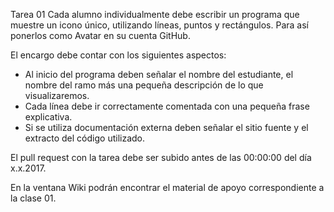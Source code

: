 Tarea 01
Cada alumno individualmente debe escribir un programa que muestre un icono único, utilizando líneas, puntos y rectángulos. Para así ponerlos como Avatar en su cuenta GitHub.

El encargo debe contar con los siguientes aspectos:
-	Al inicio del programa deben señalar el nombre del estudiante, el nombre del ramo más una pequeña descripción de lo que visualizaremos.
-	Cada línea debe ir correctamente comentada con una pequeña frase explicativa.
-	Si se utiliza documentación externa deben señalar el sitio fuente y el extracto del código utilizado.

El pull request con la tarea debe ser subido antes de las 00:00:00 del día x.x.2017. 

En la ventana Wiki podrán encontrar el material de apoyo correspondiente a la clase 01.
